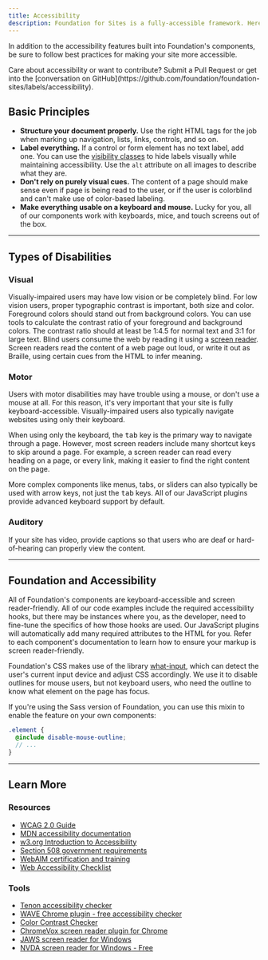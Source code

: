 ```yaml
---
title: Accessibility
description: Foundation for Sites is a fully-accessible framework. Here are some general guidelines to keep in mind as you make your pages accessible.
---
```


In addition to the accessibility features built into Foundation's components, be sure to follow best practices for making your site more accessible.

<div class="primary callout">
  <p>Care about accessibility or want to contribute? Submit a Pull Request or get into the [conversation on GitHub](https://github.com/foundation/foundation-sites/labels/accessibility).</p>
</div>

## Basic Principles

- **Structure your document properly.** Use the right HTML tags for the job when marking up navigation, lists, links, controls, and so on.
- **Label everything.** If a control or form element has no text label, add one. You can use the [visibility classes](visibility.html#accessibility) to hide labels visually while maintaining accessibility. Use the `alt` attribute on all images to describe what they are.
- **Don't rely on purely visual cues.** The content of a page should make sense even if page is being read to the user, or if the user is colorblind and can't make use of color-based labeling.
- **Make everything usable on a keyboard and mouse.** Lucky for you, all of our components work with keyboards, mice, and touch screens out of the box.

---

## Types of Disabilities

### Visual

Visually-impaired users may have low vision or be completely blind. For low vision users, proper typographic contrast is important, both size and color. Foreground colors should stand out from background colors. You can use tools to calculate the contrast ratio of your foreground and background colors. The contrast ratio should at least be 1:4.5 for normal text and 3:1 for large text.
Blind users consume the web by reading it using a [screen reader](https://en.wikipedia.org/wiki/Screen_reader). Screen readers read the content of a web page out loud, or write it out as Braille, using certain cues from the HTML to infer meaning.

### Motor

Users with motor disabilities may have trouble using a mouse, or don't use a mouse at all. For this reason, it's very important that your site is fully keyboard-accessible. Visually-impaired users also typically navigate websites using only their keyboard.

When using only the keyboard, the <kbd>tab</kbd> key is the primary way to navigate through a page. However, most screen readers include many shortcut keys to skip around a page. For example, a screen reader can read every heading on a page, or every link, making it easier to find the right content on the page.

More complex components like menus, tabs, or sliders can also typically be used with arrow keys, not just the <kbd>tab</kbd> keys. All of our JavaScript plugins provide advanced keyboard support by default.

### Auditory

If your site has video, provide captions so that users who are deaf or hard-of-hearing can properly view the content.

---

## Foundation and Accessibility

All of Foundation's components are keyboard-accessible and screen reader-friendly. All of our code examples include the required accessibility hooks, but there may be instances where you, as the developer, need to fine-tune the specifics of how those hooks are used. Our JavaScript plugins will automatically add many required attributes to the HTML for you. Refer to each component's documentation to learn how to ensure your markup is screen reader-friendly.

Foundation's CSS makes use of the library [what-input](https://github.com/ten1seven/what-input), which can detect the user's current input device and adjust CSS accordingly. We use it to disable outlines for mouse users, but not keyboard users, who need the outline to know what element on the page has focus.

If you're using the Sass version of Foundation, you can use this mixin to enable the feature on your own components:

```scss
.element {
  @include disable-mouse-outline;
  // ...
}
```

---

## Learn More

### Resources

- [WCAG 2.0 Guide](https://www.w3.org/TR/UNDERSTANDING-WCAG20/)
- [MDN accessibility documentation](https://developer.mozilla.org/en-US/docs/Web/Accessibility)
- [w3.org Introduction to Accessibility](https://www.w3.org/WAI/intro/accessibility.php)
- [Section 508 government requirements](https://www.section508.gov/)
- [WebAIM certification and training](https://webaim.org/)
- [Web Accessibility Checklist](https://a11yproject.com/checklist.html)

### Tools

- [Tenon accessibility checker](https://tenon.io/index.php)
- [WAVE Chrome plugin - free accessibility checker](https://wave.webaim.org)
- [Color Contrast Checker](https://webaim.org/resources/contrastchecker)
- [ChromeVox screen reader plugin for Chrome](https://www.chromevox.com)
- [JAWS screen reader for Windows](https://www.freedomscientific.com/Products/Blindness/Jaws)
- [NVDA screen reader for Windows - Free](https://www.nvaccess.org/download/)
